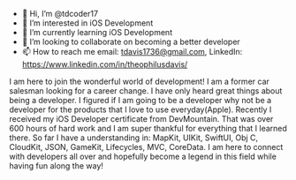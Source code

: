 - 👋 Hi, I’m @tdcoder17
- 👀 I’m interested in iOS Development
- 🌱 I’m currently learning iOS Development
- 💞️ I’m looking to collaborate on becoming a better developer
- 📫 How to reach me email: tdavis1736@gmail.com, LinkedIn: https://www.linkedin.com/in/theophilusdavis/

I am here to join the wonderful world of development! I am a former car salesman looking for a career change.  I have only heard great things about being a developer.
I figured if I am going to be a developer why not be a developer for the products that I love to use everyday(Apple).
Recently I received my iOS Developer certificate from DevMountain. That was over 600 hours of hard work and I am super thankful for everything that I learned there.
So far I have a understanding in: MapKit, UIKit, SwiftUI, Obj C, CloudKit, JSON, GameKit, Lifecycles, MVC, CoreData.
I am here to connect with developers all over and hopefully become a legend in this field while having fun along the way!


<!---
tdcoder17/tdcoder17 is a ✨ special ✨ repository because its `README.md` (this file) appears on your GitHub profile.
You can click the Preview link to take a look at your changes.
--->
